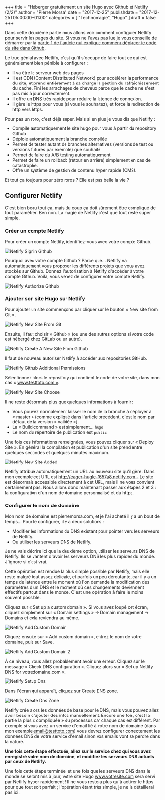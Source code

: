 +++
title       = "Héberger gratuitement un site Hugo avec Github et Netlify (2/2)"
author      = "Pierre Morsa"
date        = "2017-12-25"
publishdate = "2017-12-25T05:00:00+01:00" 
categories  = [ "Technomagie", "Hugo" ]
draft       = false
+++

Dans cette deuxième partie nous allons voir comment configurer Netlify pour servir les pages du site. Si vous ne l'avez pas lue je vous conseille de démarrer par la [partie 1 de l'article qui explique comment déplacer le code du site dans Github](/post/2017-12-18-site-hugo-github-netlify-1).

Le truc génial avec Netlify, c'est qu'il s'occupe de faire tout ce qui est généralement bien pénible à configurer :

* Il va être le serveur web des pages
* Il est CDN (Content Distributed Network) pour accélérer la performance du site, et prend entièrement à sa charge la gestion du rafraîchissement du cache. Fini les arrachages de cheveux parce que le cache ne s'est pas mis à jour correctement.
* Il offre un DNS très rapide pour réduire la latence de connexion.
* Il gère le https pour vous (si vous le souhaitez), et force la redirection de http vers https.

Pour pas un roro, c'est déjà super. Mais si en plus je vous dis que Netlify :

* Compile automatiquement le site hugo pour vous à partir du repository Github
* Déploie automatiquement la branche compilée
* Permet de tester autant de branches alternatives (versions de test ou versions futures par exemple) que souhaité
* Permet de faire du A/B testing automatiquement
* Permet de faire un rollback (retour en arrière) simplement en cas de catastrophe.
* Offre un système de gestion de contenu hyper rapide (CMS).

Et tout ça toujours pour zéro roros ? Elle est pas belle la vie ?

## Configurer Netlify
C'est bien beau tout ça, mais du coup ça doit sûrement être compliqué de tout paramétrer. Ben non. La magie de Netlify c'est que tout reste super simple.

### Créer un compte Netlify
Pour créer un compte Netlify, identifiez-vous avec votre compte Github.

![Netlify Signin Github](/pictures/2017/12/netlify-signin-github.jpg)

Pourquoi avec votre compte Github ? Parce que... Netlify va automatiquement vous proposer les différents projets que vous avez stockés sur Github. Donnez l'autorisation à Netlify d'accéder à votre compte Github. Voilà, vous venez de configurer votre compte Netlify.

![Netlify Authorize Github](/pictures/2017/12/netlify-authorize-github.jpg)

### Ajouter son site Hugo sur Netlify
Pour ajouter un site commençons par cliquer sur le bouton « New site from Git ». 

![Netlify New Site From Git](/pictures/2017/12/netlify-new-site-from-git.jpg)

Ensuite, il faut choisir « Github » (ou une des autres options  si votre code est hébergé chez GitLab ou un autre).

![Netlify Create A New Site From Github](/pictures/2017/12/netlify-create-a-new-site-from-github.jpg)

Il faut de nouveau autoriser Netlify à accéder aux repositories GitHub.

![Netlify Github Additional Permissions](/pictures/2017/12/netlify-github-additional-permissions.jpg)

Sélectionnez alors le repository qui contient le code de votre site, dans mon cas « www.testtoto.com ».

![Netlify New Site Choose](/pictures/2017/12/netlify-new-site-choose.jpg)

Il ne reste désormais plus que quelques informations à fournir : 

* Vous pouvez normalement laisser le nom de la branche à déployer à « master » (comme expliqué dans l'article précédent, c'est le nom par défaut de la version « validée »).
* La « Build command » est simplement... ```hugo```
* Le nom du répertoire de publication est ```public```

Une fois ces informations renseignées, vous pouvez cliquer sur « Deploy Site ». En général la compilation et publication d'un site prend entre quelques secondes et quelques minutes maximum.

![Netlify New Site Added](/pictures/2017/12/netlify-new-site-added.jpg)

Netlify attribue automatiquement un URL au nouveau site qu'il gère. Dans mon exemple cet URL est http://eager-hugle-1657a8.netlify.com - Le site est désormais accessible directement à cet URL, mais il ne vous convient certainement pas. Nous allons donc maintenant passer aux étapes 2 et 3 : la configuration d'un nom de domaine personnalisé et du https.

### Configurer le nom de domaine
Mon nom de domaine est pierremorsa.com, et je l'ai acheté il y a un bout de temps... Pour le configurer, il y a deux solutions :

* Modifier les informations du DNS existant pour pointer vers les serveurs de Netlify.
* Ou utiliser les serveurs DNS de Netlify.

Je ne vais décrire ici que la deuxième option, utiliser les serveurs DNS de Netlify. Ils se vantent d'avoir les serveurs DNS les plus rapides du monde. J'ignore si c'est vrai.

Cette opération est rendue la plus simple possible par Netlify, mais elle reste malgré tout assez délicate, et parfois un peu déroutante, car il y a un temps de latence entre le moment où l'on demande la modification des paramètres d'un DNS et le moment où ces changements deviennent effectifs partout dans le monde. C'est une opération à faire le moins souvent possible. 

Cliquez sur « Set up a custom domain ». Si vous avez loupé cet écran, cliquez simplement sur « Domain settings » → Domain management → Domains et cela reviendra au même.

![Netlify Add Custom Domain](/pictures/2017/12/netlify-add-custom-domain.jpg)

Cliquez ensuite sur « Add custom domain », entrez le nom de votre domaine, puis sur Save.

![Netlify Add Custom Domain 2](/pictures/2017/12/netlify-add-custom-domain-2.jpg)

À ce niveau, vous allez probablement avoir une erreur. Cliquez sur le message « Check DNS configuration ». Cliquez alors sur « Set up Netlify DNS for votredomaine.com ».

![Netlify Setup Dns](/pictures/2017/12/netlify-setup-dns.jpg)

Dans l'écran qui apparaît, cliquez sur Create DNS zone. 

![Netlify Create Dns Zone](/pictures/2017/12/netlify-create-dns-zone.jpg)

Netlify crée alors les données de base pour le DNS, mais vous pouvez allez avoir besoin d'ajouter des infos manuellement. Encore une fois, c'est la partie la plus « compliquée » du processus car chaque cas est différent. Par exemple si vous avez un service d'email lié à votre nom de domaine (dans mon exemple email@testtoto.com) vous devrez configurer correctement les données DNS de votre service d'email sinon vos emails vont se perdre dans la nature.

**Une fois cette étape effectuée, allez sur le service chez qui vous avez enregistré votre nom de domaine, et modifiez les serveurs DNS actuels par ceux de Netlify.**

Une fois cette étape terminée, et une fois que les serveurs DNS dans le monde se seront mis à jour, votre site Hugo www.votresite.com sera servi par Netlify hyper rapidement ! Il ne vous restera plus qu'à activer le https pour que tout soit parfait ; l'opération étant très simple, je ne la détaillerai pas ici.